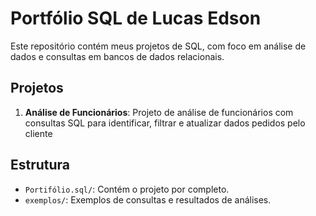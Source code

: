 # Portfólio SQL de Lucas Edson
Este repositório contém meus projetos de SQL, com foco em análise de dados e consultas em bancos de dados relacionais.

## Projetos
1. **Análise de Funcionários**: Projeto de análise de funcionários com consultas SQL para identificar, filtrar e atualizar dados pedidos pelo cliente

## Estrutura
- `Portifólio.sql/`: Contém o projeto por completo.
- `exemplos/`: Exemplos de consultas e resultados de análises.
